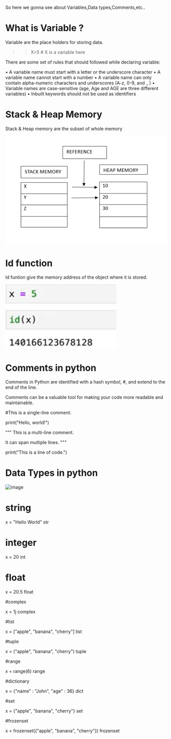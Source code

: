 So here we gonna see about Variables,Data types,Comments,etc..

# What is Variable ?

Variable are the place holders for storing data.

>>X=5 # X is a variable here

There are some set of rules that should followed while declaring variable:

• A variable name must start with a letter or the underscore character
• A variable name cannot start with a number
• A variable name can only contain alpha-numeric characters and underscores (A-z, 0-9, and
_ )
• Variable names are case-sensitive (age, Age and AGE are three different variables)
• Inbuilt keywords should not be used as identifiers

# Stack & Heap Memory

Stack & Heap memory are the subset of whole memory 

![alt text](image.png)

# Id function

Id funtion give the memory address of the object where it is stored.

![alt text](image-1.png)

# Comments in python

Comments in Python are identified with a hash symbol, #, and extend to the end of the line. 

Comments can be a valuable tool for making your code more readable and maintainable.

#This is a single-line comment.

print("Hello, world!") 

"""
This is a multi-line comment.

It can span multiple lines.
"""

print("This is a line of code.")

# Data Types in python

![image](https://github.com/PrithivRaaj/LearnPython/assets/111727780/cd947bd0-65a6-477b-8d1f-bf075f76e58f)

# string

x = "Hello World"	 str

# integer

x = 20	 int	

# float

x = 20.5	float

#complex

x = 1j  complex	

#list

x = ["apple", "banana", "cherry"]  list	

#tuple

x = ("apple", "banana", "cherry")	 tuple

#range

x = range(6)	 range	

#dictionary

x = {"name" : "John", "age" : 36} 	dict

#set

x = {"apple", "banana", "cherry"} 	set	

#frozenset

x = frozenset({"apple", "banana", "cherry"})  frozenset

